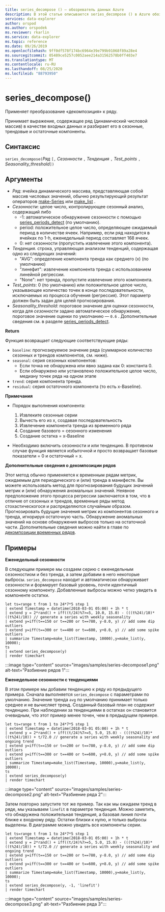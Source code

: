 ```yaml
---
title: series_decompose () — обозреватель данных Azure
description: В этой статье описывается series_decompose () в Azure обозреватель данных.
services: data-explorer
author: orspod
ms.author: orspodek
ms.reviewer: rkarlin
ms.service: data-explorer
ms.topic: reference
ms.date: 09/26/2019
ms.openlocfilehash: 9ff0df578f174bc6964e39e799b91068f89a28e4
ms.sourcegitcommit: 05489ce5257c0052aee214a31562578b0ff403e7
ms.translationtype: MT
ms.contentlocale: ru-RU
ms.lasthandoff: 08/25/2020
ms.locfileid: "88793950"
---
```

# <a name="series_decompose"></a>series_decompose()

Применяет преобразование «декомпозиция» к ряду.  

Принимает выражение, содержащее ряд (динамический числовой массив) в качестве входных данных и разбирает его в сезонные, трендовые и остаточные компоненты.
 
## <a name="syntax"></a>Синтаксис

`series_decompose(`*Ряд* `[,` *Сезонности* `,` *Тенденция* `,` *Test_points* `,` *Seasonality_threshold*`])`

## <a name="arguments"></a>Аргументы

* *Ряд*: ячейка динамического массива, представляющая собой массив числовых значений, обычно результирующий результат операторов [make-Series](make-seriesoperator.md) или [make_list](makelist-aggfunction.md) .
* *Сезонности*: целое число, контролирующее сезонный анализ, содержащий либо
    * -1: автоматическое обнаружение сезонности с помощью [series_periods_detect](series-periods-detectfunction.md) (по умолчанию).
    * period: положительное целое число, определяющее ожидаемый период в количестве ячеек. Например, если ряд находится в ячейках по 1-h, еженедельный период составляет 168 ячеек.
    * 0: нет сезонности (пропустить извлечение этого компонента).    
* *Тенденция*. строка, управляющая анализом тенденций, содержащая одно из следующих значений:
    * "AVG": определение компонента тренда как среднего (x) (по умолчанию)
    * "линефит": извлечение компонента тренда с использованием линейной регрессии.
    * "None": нет тренда, пропустите извлечение этого компонента.    
* *Test_points*: 0 (по умолчанию) или положительное целое число, указывающее количество точек в конце последовательности, исключаемых из процесса обучения (регрессия). Этот параметр должен быть задан для целей прогнозирования.
* *Seasonality_threshold*: пороговое значение для оценки сезонности, когда для *сезонности* задано автоматическое обнаружение, пороговое значение оценки по умолчанию — `0.6` . Дополнительные сведения см. в разделе [series_periods_detect](series-periods-detectfunction.md).

**Return**

 Функция возвращает следующие соответствующие ряды:

* `baseline`: прогнозируемое значение ряда (суммарное количество сезонных и трендов компонентов, см. ниже).
* `seasonal`: серия сезонных компонентов:
    * Если точка не обнаружена или явно задана как 0: константа 0.
    * Если обнаружено или установлено положительное целое число, медиану точек ряда на одном этапе
* `trend`: серия компонента тренда.
* `residual`: серия остаточного компонента (то есть x-Baseline).
  

**Примечания**

* Порядок выполнения компонента:
    1. Извлеките сезонные серии
    2. Вычесть его из x, создавая последовательность
    3. Извлечение компонента тренда из временного ряда
    4. Создание базового = сезонного изменения
    5. Создание остатка = x-Baseline
    
* Необходимо включить сезонности и или тенденцию. В противном случае функция является избыточной и просто возвращает базовые показатели = 0 и остаточный = x.

**Дополнительные сведения о декомпозиции рядов**

Этот метод обычно применяется к временным рядам метрик, ожидаемым для периодического и (или) тренда в манифесте. Вы можете использовать метод для прогнозирования будущих значений метрик и (или) обнаружения аномальных значений. Неявное предположение этого процесса регрессии заключается в том, что в отличие от сезонных и трендов, временные ряды метод стохастическогося и распределяются случайным образом. Прогнозировать будущие значения метрик из компонентов сезонного и тренда, игнорируя остаточную часть. Обнаружение аномальных значений на основе обнаружения выбросов только на остаточной части. Дополнительные сведения можно найти в главе по [декомпозиции временных рядов](https://otexts.com/fpp2/decomposition.html).

## <a name="examples"></a>Примеры

**Еженедельный сезонности**

В следующем примере мы создаем серию с еженедельным сезонностиом и без тренда, а затем добавим в него некоторые выбросы. `series_decompose` находит и автоматически обнаруживает сезонности и формирует базовый уровень, почти идентичный сезонному компоненту. Добавленные выбросы можно четко увидеть в компоненте остатки.

<!-- csl: https://help.kusto.windows.net:443/Samples -->
```kusto
let ts=range t from 1 to 24*7*5 step 1 
| extend Timestamp = datetime(2018-03-01 05:00) + 1h * t 
| extend y = 2*rand() + iff((t/24)%7>=5, 10.0, 15.0) - (((t%24)/10)*((t%24)/10)) // generate a series with weekly seasonality
| extend y=iff(t==150 or t==200 or t==780, y-8.0, y) // add some dip outliers
| extend y=iff(t==300 or t==400 or t==600, y+8.0, y) // add some spike outliers
| summarize Timestamp=make_list(Timestamp, 10000),y=make_list(y, 10000);
ts 
| extend series_decompose(y)
| render timechart  
```

:::image type="content" source="images/samples/series-decompose1.png" alt-text="Разбиение рядов 1":::

**Еженедельное сезонности с тенденциями**

В этом примере мы добавим тенденцию к ряду из предыдущего примера. Сначала выполняется `series_decompose` с параметрами по умолчанию. Значение тренда `avg` по умолчанию принимает только среднее и не вычисляет тренд. Созданный базовый план не содержит тенденцию. При наблюдении за тенденциями в остатках он становится очевидным, что этот пример менее точен, чем в предыдущем примере.

<!-- csl: https://help.kusto.windows.net:443/Samples -->
```kusto
let ts=range t from 1 to 24*7*5 step 1 
| extend Timestamp = datetime(2018-03-01 05:00) + 1h * t 
| extend y = 2*rand() + iff((t/24)%7>=5, 5.0, 15.0) - (((t%24)/10)*((t%24)/10)) + t/72.0 // generate a series with weekly seasonality and ongoing trend
| extend y=iff(t==150 or t==200 or t==780, y-8.0, y) // add some dip outliers
| extend y=iff(t==300 or t==400 or t==600, y+8.0, y) // add some spike outliers
| summarize Timestamp=make_list(Timestamp, 10000),y=make_list(y, 10000);
ts 
| extend series_decompose(y)
| render timechart  
```

:::image type="content" source="images/samples/series-decompose2.png" alt-text="Разбиение ряда 2":::

Затем повторно запустите тот же пример. Так как мы ожидаем тренд в ряде, мы указываем `linefit` в параметре тенденция. Можно заметить, что обнаружена положительная тенденция, а базовая линия почти ближе к входному ряду. Остатки близки к нулю, и только выбросы выделены. В диаграмме можно увидеть все компоненты серии.

<!-- csl: https://help.kusto.windows.net:443/Samples -->
```kusto
let ts=range t from 1 to 24*7*5 step 1 
| extend Timestamp = datetime(2018-03-01 05:00) + 1h * t 
| extend y = 2*rand() + iff((t/24)%7>=5, 5.0, 15.0) - (((t%24)/10)*((t%24)/10)) + t/72.0 // generate a series with weekly seasonality and ongoing trend
| extend y=iff(t==150 or t==200 or t==780, y-8.0, y) // add some dip outliers
| extend y=iff(t==300 or t==400 or t==600, y+8.0, y) // add some spike outliers
| summarize Timestamp=make_list(Timestamp, 10000),y=make_list(y, 10000);
ts 
| extend series_decompose(y, -1, 'linefit')
| render timechart  
```

:::image type="content" source="images/samples/series-decompose3.png" alt-text="Разбиение ряда 3":::
